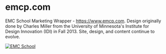 emcp.com
========

EMC School Marketing Wrapper - https://www.emcp.com.  Design originally done by Charles Miller from the University of Minnesota's Institute for Design Innovation (IDI) in Fall 2013.  Site, design, and content continue to evolve.

[![EMC School](https://www.emcp.com/lib/images/logo.png)](https://www.emcp.com)
